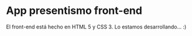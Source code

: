 # App presentismo front-end

El front-end está hecho en HTML 5 y CSS 3. Lo estamos desarrollando... :)
